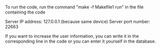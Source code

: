 To run the code, run the command "make -f Makefile1 run" in the file containing the code

Server IP address: 127.0.0.1 (because same device)
Server port number: 22663

If you want to increase the user information, you can write it in the corresponding line in the code or you can enter 
it yourself in the database.
